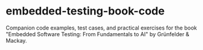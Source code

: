 # embedded-testing-book-code
Companion code examples, test cases, and practical exercises for the book "Embedded Software Testing: From Fundamentals to AI" by Grünfelder &amp; Mackay. 
